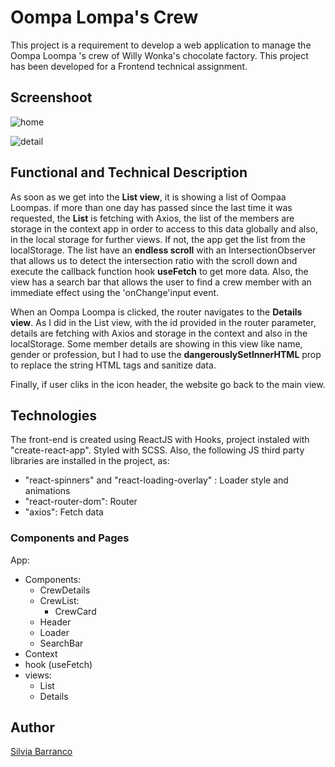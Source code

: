 # Oompa Lompa's Crew

This project is a requirement to develop a web application to manage the Oompa Loompa 's crew of Willy Wonka's chocolate factory.
This project has been developed for a Frontend technical assignment.

## Screenshoot

![home](https://user-images.githubusercontent.com/39586833/127396822-35078e61-e4b9-4e07-8670-3d9a2d4e46a6.png)

![detail](https://user-images.githubusercontent.com/39586833/127396913-129905c1-3cac-452e-9c98-1dc4ed0bc41a.png)

## Functional and Technical Description

As soon as we get into the **List view**, it is showing a list of Oompaa Loompas.
if more than one day has passed since the last time it was requested, the **List** is fetching with Axios, the list of the members are storage in the context app in order to access to this data globally and also, in the local storage for further views. If not, the app get the list from the localStorage. The list have an **endless scroll** with an IntersectionObserver that allows us to detect the intersection ratio with the scroll down and execute the callback function hook **useFetch** to get more data. Also, the view has a search bar that allows the user to find a crew member with an immediate effect using the 'onChange'input event.

When an Oompa Loompa is clicked, the router navigates to the **Details view**. As I did in the List view, with the id provided in the router parameter, details are fetching with Axios and storage in the context and also in the localStorage. Some member details are showing in this view like name, gender or profession, but I had to use the **dangerouslySetInnerHTML** prop to replace the string HTML tags and sanitize data.

Finally, if user cliks in the icon header, the website go back to the main view. 

## Technologies

The front-end is created using ReactJS with Hooks, project instaled with "create-react-app". Styled with SCSS.
Also, the following JS third party libraries are installed in the project, as:

  - "react-spinners" and "react-loading-overlay" : Loader style and animations
  - "react-router-dom": Router
  - "axios": Fetch data


### Components and Pages

App:
- Components:
    - CrewDetails
    - CrewList:
        - CrewCard
    - Header
    - Loader
    - SearchBar
- Context
- hook (useFetch)
- views:
    - List
    - Details

## Author

[Silvia Barranco](https://github.com/sbarranco)
